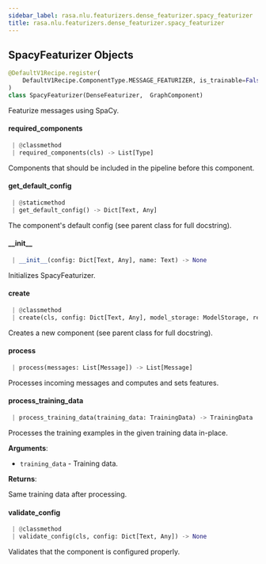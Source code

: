 ```yaml
---
sidebar_label: rasa.nlu.featurizers.dense_featurizer.spacy_featurizer
title: rasa.nlu.featurizers.dense_featurizer.spacy_featurizer
---
```

## SpacyFeaturizer Objects

```python
@DefaultV1Recipe.register(
    DefaultV1Recipe.ComponentType.MESSAGE_FEATURIZER, is_trainable=False
)
class SpacyFeaturizer(DenseFeaturizer,  GraphComponent)
```

Featurize messages using SpaCy.

#### required\_components

```python
 | @classmethod
 | required_components(cls) -> List[Type]
```

Components that should be included in the pipeline before this component.

#### get\_default\_config

```python
 | @staticmethod
 | get_default_config() -> Dict[Text, Any]
```

The component&#x27;s default config (see parent class for full docstring).

#### \_\_init\_\_

```python
 | __init__(config: Dict[Text, Any], name: Text) -> None
```

Initializes SpacyFeaturizer.

#### create

```python
 | @classmethod
 | create(cls, config: Dict[Text, Any], model_storage: ModelStorage, resource: Resource, execution_context: ExecutionContext) -> GraphComponent
```

Creates a new component (see parent class for full docstring).

#### process

```python
 | process(messages: List[Message]) -> List[Message]
```

Processes incoming messages and computes and sets features.

#### process\_training\_data

```python
 | process_training_data(training_data: TrainingData) -> TrainingData
```

Processes the training examples in the given training data in-place.

**Arguments**:

- `training_data` - Training data.
  

**Returns**:

  Same training data after processing.

#### validate\_config

```python
 | @classmethod
 | validate_config(cls, config: Dict[Text, Any]) -> None
```

Validates that the component is configured properly.

